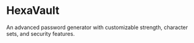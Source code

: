 # HexaVault
An advanced password generator with customizable strength, character sets, and security features.
